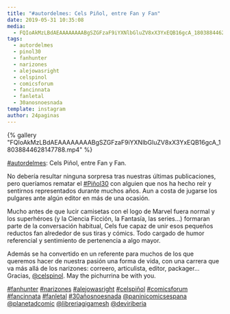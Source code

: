 ```yaml
---
title: "#autordelmes: Cels Piñol, entre Fan y Fan"
date: 2019-05-31 10:35:08
media: 
  - FQIoAkMzLBdAEAAAAAAAABgSZGFzaF9iYXNlbGluZV8xX3YxEQB16gcA_18038844628147788.mp4
tags: 
  - autordelmes
  - pinol30
  - fanhunter
  - narizones
  - alejowasright
  - celspinol
  - comicsforum
  - fancinnata
  - fanletal
  - 30anosnoesnada
template: instagram
author: 24paginas
---
```


{% gallery "FQIoAkMzLBdAEAAAAAAAABgSZGFzaF9iYXNlbGluZV8xX3YxEQB16gcA_18038844628147788.mp4" %}

[#autordelmes](/etiquetas/autordelmes): Cels Piñol, entre Fan y Fan.

No debería resultar ninguna sorpresa tras nuestras últimas publicaciones, pero queríamos rematar el [#Piñol30](/etiquetas/pinol30) con alguien que nos ha hecho reír y sentirnos representados durante muchos años. Aun a costa de jugarse los pulgares ante algún editor en más de una ocasión.

Mucho antes de que lucir camisetas con el logo de Marvel fuera normal y los superhéroes (y la Ciencia Ficción, la Fantasía, las series...) formaran parte de la conversación habitual, Cels fue capaz de unir esos pequeños reductos fan alrededor de sus tiras y cómics. Todo cargado de humor referencial y sentimiento de pertenencia a algo mayor.

Además se ha convertido en un referente para muchos de los que queremos hacer de nuestra pasión una forma de vida, con una carrera que va más allá de los narizones: correero, articulista, editor, packager... Gracias, [@celspinol](https://instagram.com/celspinol). May the pichurrina be with you.

[#fanhunter](/etiquetas/fanhunter) [#narizones](/etiquetas/narizones) [#alejowasright](/etiquetas/alejowasright) [#celspiñol](/etiquetas/celspinol) [#comicsforum](/etiquetas/comicsforum) [#fancinnata](/etiquetas/fancinnata) [#fanletal](/etiquetas/fanletal) [#30añosnoesnada](/etiquetas/30anosnoesnada) [@paninicomicsespana](https://instagram.com/paninicomicsespana) [@planetadcomic](https://instagram.com/planetadcomic) [@libreriagigamesh](https://instagram.com/libreriagigamesh) [@deviriberia](https://instagram.com/deviriberia)
